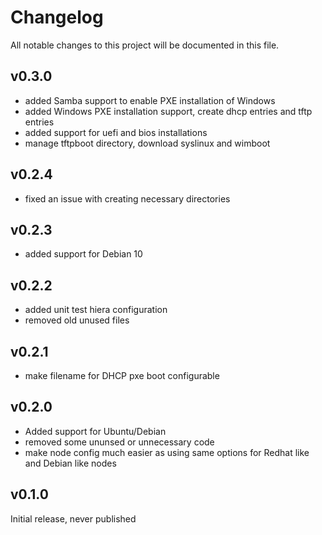 # Changelog

All notable changes to this project will be documented in this file.

## v0.3.0

* added Samba support to enable PXE installation of Windows
* added Windows PXE installation support, create dhcp entries and tftp entries
* added support for uefi and bios installations
* manage tftpboot directory, download syslinux and wimboot

## v0.2.4

* fixed an issue with creating necessary directories

## v0.2.3

* added support for Debian 10

## v0.2.2

* added unit test hiera configuration
* removed old unused files

## v0.2.1

* make filename for DHCP pxe boot configurable

## v0.2.0

* Added support for Ubuntu/Debian
* removed some ununsed or unnecessary code
* make node config much easier as using same options for Redhat like and Debian like nodes

## v0.1.0

Initial release, never published
